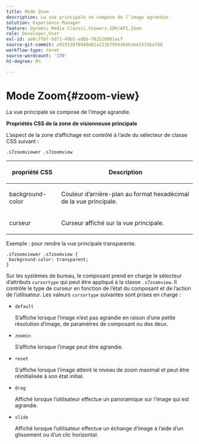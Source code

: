 ```yaml
---
title: Mode Zoom
description: La vue principale se compose de l’image agrandie.
solution: Experience Manager
feature: Dynamic Media Classic,Viewers,SDK/API,Zoom
role: Developer,User
exl-id: ae6c7f6f-5d71-49b5-adbb-782520961acf
source-git-commit: a919130f0940d81a221b79563b6b3e41533ba788
workflow-type: tm+mt
source-wordcount: '170'
ht-degree: 0%

---
```


# Mode Zoom{#zoom-view}

La vue principale se compose de l’image agrandie.

<!--<a id="section_061E550C1C1D4DB2BD663A898895B38C"></a>-->

**Propriétés CSS de la zone de visionneuse principale**

L’aspect de la zone d’affichage est contrôlé à l’aide du sélecteur de classe CSS suivant :

```
.s7zoomviewer .s7zoomview
```

<table id="table_94EE3F5BBE4547C0B4943471CEE7EDE4"> 
 <thead> 
  <tr> 
   <th colname="col1" class="entry"> <p> propriété CSS </p> </th> 
   <th colname="col2" class="entry"> <p>Description </p> </th> 
  </tr> 
 </thead>
 <tbody> 
  <tr> 
   <td colname="col1"> <p> <span class="codeph"> background-color </span> </p> </td> 
   <td colname="col2"> <p> Couleur d’arrière-plan au format hexadécimal de la vue principale. </p> </td> 
  </tr> 
  <tr> 
   <td colname="col1"> <p> <span class="codeph"> curseur </span> </p> </td> 
   <td colname="col2"> <p>Curseur affiché sur la vue principale. </p> </td> 
  </tr> 
 </tbody> 
</table>

Exemple : pour rendre la vue principale transparente.

```
.s7zoomviewer .s7zoomview { 
 background-color: transparent; 
}
```

Sur les systèmes de bureau, le composant prend en charge le sélecteur d’attributs `cursortype` qui peut être appliqué à la classe `.s7zoomview`. Il contrôle le type de curseur en fonction de l’état du composant et de l’action de l’utilisateur. Les valeurs `cursortype` suivantes sont prises en charge :

* `default`

  S’affiche lorsque l’image n’est pas agrandie en raison d’une petite résolution d’image, de paramètres de composant ou des deux.

* `zoomin`

  S’affiche lorsque l’image peut être agrandie.

* `reset`

  S’affiche lorsque l’image atteint le niveau de zoom maximal et peut être réinitialisée à son état initial.

* `drag`

  Affiché lorsque l’utilisateur effectue un panoramique sur l’image qui est agrandie.

* `slide`

  Affiché lorsque l’utilisateur effectue un échange d’image à l’aide d’un glissement ou d’un clic horizontal.
